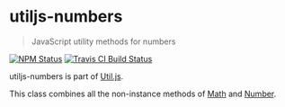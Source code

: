 # utiljs-numbers

> JavaScript utility methods for numbers

<p>
  <a href="https://www.npmjs.com/package/utiljs-numbers"><img alt="NPM Status" src="https://img.shields.io/npm/v/utiljs-numbers.svg?style=flat"></a>
  <a href="https://travis-ci.org/creemama/utiljs"><img alt="Travis CI Build Status" src="https://img.shields.io/travis/creemama/utiljs/master.svg?style=flat-square&label=Travis+CI"></a>
</p>

utiljs-numbers is part of [Util.js](https://github.com/creemama/utiljs).

This class combines all the non-instance methods of [Math](https://developer.mozilla.org/en-US/docs/Web/JavaScript/Reference/Global_Objects/Math) and [Number](https://developer.mozilla.org/en-US/docs/Web/JavaScript/Reference/Global_Objects/Number).
